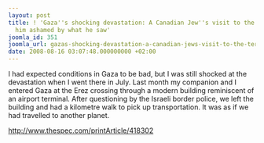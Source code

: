 ```yaml
---
layout: post
title: ! 'Gaza''s shocking devastation: A Canadian Jew''s visit to the territory left
  him ashamed by what he saw'
joomla_id: 351
joomla_url: gazas-shocking-devastation-a-canadian-jews-visit-to-the-territory-left-him-ashamed-by-what-he-saw
date: 2008-08-16 03:07:48.000000000 +02:00
---
```

<p>I had expected conditions in Gaza to be bad, but I was still shocked at the devastation when I went there in July. Last month my companion and I entered Gaza at the Erez crossing through a modern building reminiscent of an airport terminal. After questioning by the Israeli border police, we left the building and had a kilometre walk to pick up transportation. It was as if we had travelled to another planet. <a href="http://www.thespec.com/printArticle/418302" target="_blank" /></p><p><a href="http://www.thespec.com/printArticle/418302" target="_blank" /></p><p><a href="http://www.thespec.com/printArticle/418302">http://www.thespec.com/printArticle/418302</a></p>
